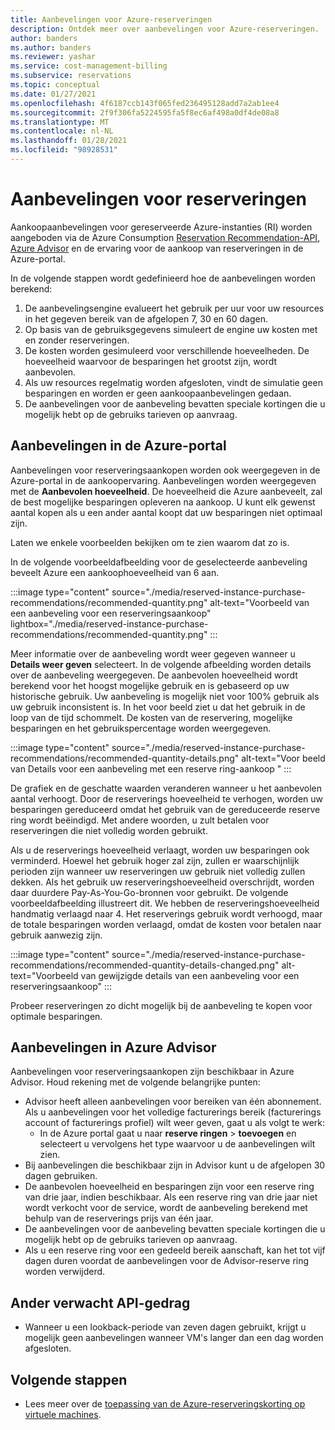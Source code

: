 ```yaml
---
title: Aanbevelingen voor Azure-reserveringen
description: Ontdek meer over aanbevelingen voor Azure-reserveringen.
author: banders
ms.author: banders
ms.reviewer: yashar
ms.service: cost-management-billing
ms.subservice: reservations
ms.topic: conceptual
ms.date: 01/27/2021
ms.openlocfilehash: 4f6187ccb143f065fed236495128add7a2ab1ee4
ms.sourcegitcommit: 2f9f306fa5224595fa5f8ec6af498a0df4de08a8
ms.translationtype: MT
ms.contentlocale: nl-NL
ms.lasthandoff: 01/28/2021
ms.locfileid: "98928531"
---
```

# <a name="reservation-recommendations"></a>Aanbevelingen voor reserveringen

Aankoopaanbevelingen voor gereserveerde Azure-instanties (RI) worden aangeboden via de Azure Consumption [Reservation Recommendation-API](/rest/api/consumption/reservationrecommendations), [Azure Advisor](../../advisor/advisor-cost-recommendations.md#buy-reserved-virtual-machine-instances-to-save-money-over-pay-as-you-go-costs) en de ervaring voor de aankoop van reserveringen in de Azure-portal.

In de volgende stappen wordt gedefinieerd hoe de aanbevelingen worden berekend:

1. De aanbevelingsengine evalueert het gebruik per uur voor uw resources in het gegeven bereik van de afgelopen 7, 30 en 60 dagen.
2. Op basis van de gebruiksgegevens simuleert de engine uw kosten met en zonder reserveringen.
3. De kosten worden gesimuleerd voor verschillende hoeveelheden. De hoeveelheid waarvoor de besparingen het grootst zijn, wordt aanbevolen.
4. Als uw resources regelmatig worden afgesloten, vindt de simulatie geen besparingen en worden er geen aankoopaanbevelingen gedaan.
5. De aanbevelingen voor de aanbeveling bevatten speciale kortingen die u mogelijk hebt op de gebruiks tarieven op aanvraag.

## <a name="recommendations-in-the-azure-portal"></a>Aanbevelingen in de Azure-portal

Aanbevelingen voor reserveringsaankopen worden ook weergegeven in de Azure-portal in de aankoopervaring. Aanbevelingen worden weergegeven met de **Aanbevolen hoeveelheid**. De hoeveelheid die Azure aanbeveelt, zal de best mogelijke besparingen opleveren na aankoop. U kunt elk gewenst aantal kopen als u een ander aantal koopt dat uw besparingen niet optimaal zijn.

Laten we enkele voorbeelden bekijken om te zien waarom dat zo is.

In de volgende voorbeeldafbeelding voor de geselecteerde aanbeveling beveelt Azure een aankoophoeveelheid van 6 aan.

:::image type="content" source="./media/reserved-instance-purchase-recommendations/recommended-quantity.png" alt-text="Voorbeeld van een aanbeveling voor een reserveringsaankoop" lightbox="./media/reserved-instance-purchase-recommendations/recommended-quantity.png" :::

Meer informatie over de aanbeveling wordt weer gegeven wanneer u **Details weer geven** selecteert. In de volgende afbeelding worden details over de aanbeveling weergegeven. De aanbevolen hoeveelheid wordt berekend voor het hoogst mogelijke gebruik en is gebaseerd op uw historische gebruik. Uw aanbeveling is mogelijk niet voor 100% gebruik als uw gebruik inconsistent is. In het voor beeld ziet u dat het gebruik in de loop van de tijd schommelt. De kosten van de reservering, mogelijke besparingen en het gebruikspercentage worden weergegeven.

:::image type="content" source="./media/reserved-instance-purchase-recommendations/recommended-quantity-details.png" alt-text="Voor beeld van Details voor een aanbeveling met een reserve ring-aankoop " :::

De grafiek en de geschatte waarden veranderen wanneer u het aanbevolen aantal verhoogt. Door de reserverings hoeveelheid te verhogen, worden uw besparingen gereduceerd omdat het gebruik van de gereduceerde reserve ring wordt beëindigd. Met andere woorden, u zult betalen voor reserveringen die niet volledig worden gebruikt.

Als u de reserverings hoeveelheid verlaagt, worden uw besparingen ook verminderd. Hoewel het gebruik hoger zal zijn, zullen er waarschijnlijk perioden zijn wanneer uw reserveringen uw gebruik niet volledig zullen dekken. Als het gebruik uw reserveringshoeveelheid overschrijdt, worden daar duurdere Pay-As-You-Go-bronnen voor gebruikt. De volgende voorbeeldafbeelding illustreert dit. We hebben de reserveringshoeveelheid handmatig verlaagd naar 4. Het reserverings gebruik wordt verhoogd, maar de totale besparingen worden verlaagd, omdat de kosten voor betalen naar gebruik aanwezig zijn.

:::image type="content" source="./media/reserved-instance-purchase-recommendations/recommended-quantity-details-changed.png" alt-text="Voorbeeld van gewijzigde details van een aanbeveling voor een reserveringsaankoop" :::

Probeer reserveringen zo dicht mogelijk bij de aanbeveling te kopen voor optimale besparingen.

## <a name="recommendations-in-azure-advisor"></a>Aanbevelingen in Azure Advisor

Aanbevelingen voor reserveringsaankopen zijn beschikbaar in Azure Advisor. Houd rekening met de volgende belangrijke punten:

- Advisor heeft alleen aanbevelingen voor bereiken van één abonnement. Als u aanbevelingen voor het volledige facturerings bereik (facturerings account of facturerings profiel) wilt weer geven, gaat u als volgt te werk:
  -  In de Azure portal gaat u naar **reserve ringen**  >  **toevoegen** en selecteert u vervolgens het type waarvoor u de aanbevelingen wilt zien.
- Bij aanbevelingen die beschikbaar zijn in Advisor kunt u de afgelopen 30 dagen gebruiken.
- De aanbevolen hoeveelheid en besparingen zijn voor een reserve ring van drie jaar, indien beschikbaar. Als een reserve ring van drie jaar niet wordt verkocht voor de service, wordt de aanbeveling berekend met behulp van de reserverings prijs van één jaar.
- De aanbevelingen voor de aanbeveling bevatten speciale kortingen die u mogelijk hebt op de gebruiks tarieven op aanvraag.
- Als u een reserve ring voor een gedeeld bereik aanschaft, kan het tot vijf dagen duren voordat de aanbevelingen voor de Advisor-reserve ring worden verwijderd.

## <a name="other-expected-api-behavior"></a>Ander verwacht API-gedrag

- Wanneer u een lookback-periode van zeven dagen gebruikt, krijgt u mogelijk geen aanbevelingen wanneer VM's langer dan een dag worden afgesloten.

## <a name="next-steps"></a>Volgende stappen

- Lees meer over de [toepassing van de Azure-reserveringskorting op virtuele machines](../manage/understand-vm-reservation-charges.md).
